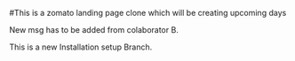 #This is a zomato landing page clone which will be creating upcoming days

New msg has to be added from colaborator B.


This is a new Installation setup Branch.
